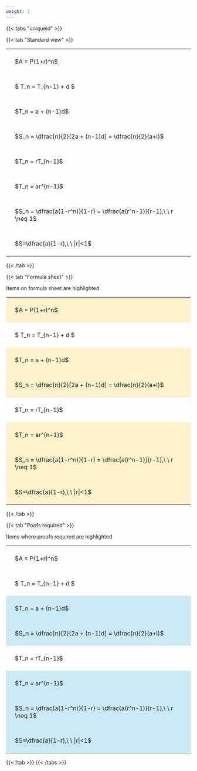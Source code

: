 ```yaml
---
weight: 7
---
```


{{< tabs "uniqueid" >}}

{{< tab "Standard view" >}}

<style type="text/css">
#T_ffb60 th.col_heading {
  text-align: left;
  font-size: 1em;
}
#T_ffb60 td {
  text-align: left;
  font-size: 1em;
  padding: 1.5em;
}
</style>
<table id="T_ffb60">
  <thead>
  </thead>
  <tbody>
    <tr>
      <td id="T_ffb60_row0_col0" class="data row0 col0" >$A = P(1+r)^n$</td>
    </tr>
    <tr>
      <td id="T_ffb60_row1_col0" class="data row1 col0" >$ T_n = T_{n-1} + d $</td>
    </tr>
    <tr>
      <td id="T_ffb60_row2_col0" class="data row2 col0" >$T_n = a + (n-1)d$</td>
    </tr>
    <tr>
      <td id="T_ffb60_row3_col0" class="data row3 col0" >$S_n = \dfrac{n}{2}[2a + (n-1)d] = \dfrac{n}{2}(a+l)$</td>
    </tr>
    <tr>
      <td id="T_ffb60_row4_col0" class="data row4 col0" >$T_n = rT_{n-1}$</td>
    </tr>
    <tr>
      <td id="T_ffb60_row5_col0" class="data row5 col0" >$T_n = ar^{n-1}$</td>
    </tr>
    <tr>
      <td id="T_ffb60_row6_col0" class="data row6 col0" >$S_n = \dfrac{a(1-r^n)}{1-r} = \dfrac{a(r^n-1)}{r-1},\ \  r \neq 1$</td>
    </tr>
    <tr>
      <td id="T_ffb60_row7_col0" class="data row7 col0" >$S=\dfrac{a}{1-r},\ \ |r|<1$</td>
    </tr>
  </tbody>
</table>
{{< /tab >}}

{{< tab "Formula sheet" >}}

Items on formula sheet are highlighted 
<br>
<style type="text/css">
#T_05d46 th.col_heading {
  text-align: left;
  font-size: 1em;
}
#T_05d46 td {
  text-align: left;
  font-size: 1em;
  padding: 1.5em;
}
#T_05d46_row0_col0, #T_05d46_row2_col0, #T_05d46_row3_col0, #T_05d46_row5_col0, #T_05d46_row6_col0, #T_05d46_row7_col0 {
  background-color: rgba(255,194,10, 0.2);
}
#T_05d46_row1_col0, #T_05d46_row4_col0 {
  background-color: rgba(0,0,0,0);
}
</style>
<table id="T_05d46">
  <thead>
  </thead>
  <tbody>
    <tr>
      <td id="T_05d46_row0_col0" class="data row0 col0" >$A = P(1+r)^n$</td>
    </tr>
    <tr>
      <td id="T_05d46_row1_col0" class="data row1 col0" >$ T_n = T_{n-1} + d $</td>
    </tr>
    <tr>
      <td id="T_05d46_row2_col0" class="data row2 col0" >$T_n = a + (n-1)d$</td>
    </tr>
    <tr>
      <td id="T_05d46_row3_col0" class="data row3 col0" >$S_n = \dfrac{n}{2}[2a + (n-1)d] = \dfrac{n}{2}(a+l)$</td>
    </tr>
    <tr>
      <td id="T_05d46_row4_col0" class="data row4 col0" >$T_n = rT_{n-1}$</td>
    </tr>
    <tr>
      <td id="T_05d46_row5_col0" class="data row5 col0" >$T_n = ar^{n-1}$</td>
    </tr>
    <tr>
      <td id="T_05d46_row6_col0" class="data row6 col0" >$S_n = \dfrac{a(1-r^n)}{1-r} = \dfrac{a(r^n-1)}{r-1},\ \  r \neq 1$</td>
    </tr>
    <tr>
      <td id="T_05d46_row7_col0" class="data row7 col0" >$S=\dfrac{a}{1-r},\ \ |r|<1$</td>
    </tr>
  </tbody>
</table>
{{< /tab >}}

{{< tab "Poofs required" >}}

Items where proofs required are highlighted 
<br>
<style type="text/css">
#T_1b956 th.col_heading {
  text-align: left;
  font-size: 1em;
}
#T_1b956 td {
  text-align: left;
  font-size: 1em;
  padding: 1.5em;
}
#T_1b956_row0_col0, #T_1b956_row1_col0, #T_1b956_row4_col0 {
  background-color: rgba(0,0,0,0);
}
#T_1b956_row2_col0, #T_1b956_row3_col0, #T_1b956_row5_col0, #T_1b956_row6_col0, #T_1b956_row7_col0 {
  background-color: rgba(0,150,200, 0.2);
}
</style>
<table id="T_1b956">
  <thead>
  </thead>
  <tbody>
    <tr>
      <td id="T_1b956_row0_col0" class="data row0 col0" >$A = P(1+r)^n$</td>
    </tr>
    <tr>
      <td id="T_1b956_row1_col0" class="data row1 col0" >$ T_n = T_{n-1} + d $</td>
    </tr>
    <tr>
      <td id="T_1b956_row2_col0" class="data row2 col0" >$T_n = a + (n-1)d$</td>
    </tr>
    <tr>
      <td id="T_1b956_row3_col0" class="data row3 col0" >$S_n = \dfrac{n}{2}[2a + (n-1)d] = \dfrac{n}{2}(a+l)$</td>
    </tr>
    <tr>
      <td id="T_1b956_row4_col0" class="data row4 col0" >$T_n = rT_{n-1}$</td>
    </tr>
    <tr>
      <td id="T_1b956_row5_col0" class="data row5 col0" >$T_n = ar^{n-1}$</td>
    </tr>
    <tr>
      <td id="T_1b956_row6_col0" class="data row6 col0" >$S_n = \dfrac{a(1-r^n)}{1-r} = \dfrac{a(r^n-1)}{r-1},\ \  r \neq 1$</td>
    </tr>
    <tr>
      <td id="T_1b956_row7_col0" class="data row7 col0" >$S=\dfrac{a}{1-r},\ \ |r|<1$</td>
    </tr>
  </tbody>
</table>
{{< /tab >}}
{{< /tabs >}}